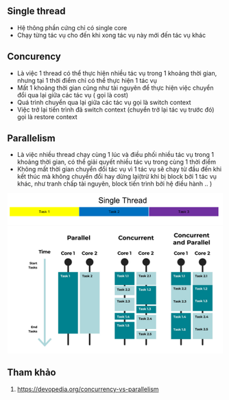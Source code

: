 ## Single thread 
- Hệ thông phần cứng chỉ có single core
- Chạy từng tác vụ cho đến khi xong tác vụ này mới đến tác vụ khác 
## Concurency
- Là việc 1 thread có thể thực hiện nhiều tác vụ trong 1 khoảng thời gian, nhưng tại 1 thời điểm chỉ có thể thực hiện 1 tác vụ
- Mất 1 khoảng thời gian cũng như tài nguyên để thực hiện việc chuyển đổi qua lại giữa các tác vụ ( gọi là cost)
- Quá trình chuyển qua lại giữa các tác vụ gọi là switch context
- Việc trở lại tiến trình đã switch context (chuyển trở lại tác vụ trước đó) gọi là restore context

## Parallelism
- Là việc nhiều thread chạy cùng 1 lúc và điều phối nhiều tác vụ trong 1 khoảng thời gian, có thể giải quyết nhiều tác vụ trong cùng 1 thời điểm
- Không mất thời gian chuyển đổi tác vụ vì 1 tác vụ sẽ chạy từ đầu đến khi kết thúc mà không chuyển đổi hay dừng lại(trừ khi bị block bởi 1 tác vụ khác, như tranh chấp tài nguyên, block tiến trình bởi hệ điều hành .. )

<img src="single_thread.png" />

<img src="con_para.jpg" />

## Tham khảo 
1. https://devopedia.org/concurrency-vs-parallelism